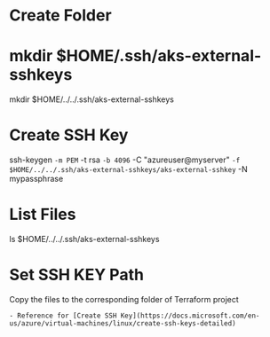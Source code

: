 # Create Folder
# mkdir $HOME/.ssh/aks-external-sshkeys
mkdir $HOME/../../.ssh/aks-external-sshkeys

# Create SSH Key
ssh-keygen `
    -m PEM `
    -t rsa `
    -b 4096 `
    -C "azureuser@myserver" `
    -f $HOME/../../.ssh/aks-external-sshkeys/aks-external-sshkey `
    -N mypassphrase

# List Files
ls $HOME/../../.ssh/aks-external-sshkeys

# Set SSH KEY Path
Copy the files to the corresponding folder of Terraform project

```
- Reference for [Create SSH Key](https://docs.microsoft.com/en-us/azure/virtual-machines/linux/create-ssh-keys-detailed)